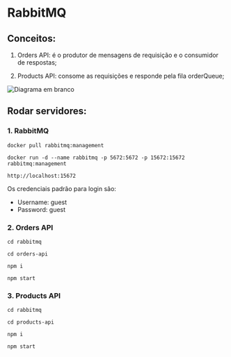 # RabbitMQ

## Conceitos:

1. Orders API: é o produtor de mensagens de requisição e o consumidor de respostas;

2. Products API: consome as requisições e responde pela fila orderQueue;

![Diagrama em branco](https://github.com/user-attachments/assets/ef317bc4-be96-4145-b69b-ba1fe54d53b6)


## Rodar servidores:

### 1. RabbitMQ
```
docker pull rabbitmq:management
```
```
docker run -d --name rabbitmq -p 5672:5672 -p 15672:15672 rabbitmq:management
```

```
http://localhost:15672
```
Os credenciais padrão para login são:
* Username: guest
* Password: guest


### 2. Orders API
```
cd rabbitmq
```
```
cd orders-api
```

```
npm i
```
```
npm start
```


### 3. Products API
```
cd rabbitmq
```
```
cd products-api
```

```
npm i
```
```
npm start
```
